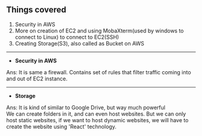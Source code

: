 ## Things covered

1. Security in AWS
2. More on creation of EC2 and using MobaXterm(used by windows to connect to Linux) to connect to EC2(SSH)
3. Creating Storage(S3), also called as Bucket on AWS

---
 
* **Security in AWS**

Ans: It is same a firewall. Contains set of rules that filter traffic coming into and out of EC2 instance.

---

* **Storage**

Ans: It is kind of similar to Google Drive, but way much powerful   
     We can create folders in it, and can even host websites.
     But we can only host static websites, if we want to host dynamic websites, we will
     have to create the website using 'React' technology.
